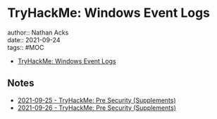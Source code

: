 # TryHackMe: Windows Event Logs

author:: Nathan Acks  
date:: 2021-09-24  
tags:: #MOC

* [TryHackMe: Windows Event Logs](https://tryhackme.com/room/windowseventlogs)

## Notes

* [2021-09-25 - TryHackMe: Pre Security (Supplements)](../log/2021-09-25-tryhackme-pre-security-supplements.md)
* [2021-09-26 - TryHackMe: Pre Security (Supplements)](../log/2021-09-26-tryhackme-pre-security-supplements.md)

